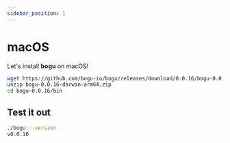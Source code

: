 ```yaml
---
sidebar_position: 1
---
```


# macOS

Let's install **bogu** on macOS!

```bash
wget https://github.com/bogu-io/bogu/releases/download/0.0.16/bogu-0.0.16-darwin-arm64.zip
unzip bogu-0.0.16-darwin-arm64.zip
cd bogu-0.0.16/bin
```

## Test it out

```bash
./bogu --version
v0.0.16
```
